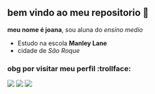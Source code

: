 ## bem vindo ao meu repositorio 🤡

**meu nome é joana**, sou aluna do _ensino medio_

- Estudo na escola **Manley Lane**
- cidade de _São Roque_

 ### obg por visitar meu perfil :trollface: ###
 ![](https://media.tenor.com/k2Zh7yWj3bwAAAAM/evan-peters-james-march.gif) 
 ![](https://media.tenor.com/SqUrzg3baTMAAAAM/evan-peters.gif)
 ![](https://media.tenor.com/Mq5WxucvD1wAAAAM/evan-peters-drink.gif)
